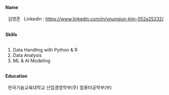 **Name**
<br></br>
&nbsp;&nbsp;김영준
&nbsp;&nbsp;Linkedin : https://www.linkedin.com/in/youngjun-kim-052a25232/
<br></br>

**Skills**
<br></br>
1. Data Handling with Python & R
2. Data Analysis
3. ML & AI Modeling
<br></br>

**Education**
<br></br>
&nbsp;&nbsp;한국기술교육대학교 산업경영학부(주) 컴퓨터공학부(부)
<br></br>
